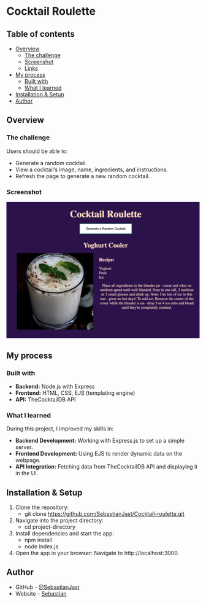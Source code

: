 # Cocktail Roulette

## Table of contents
- [Overview](#overview)
  - [The challenge](#the-challenge)
  - [Screenshot](#screenshot)
  - [Links](#links)
- [My process](#my-process)
  - [Built with](#built-with)
  - [What I learned](#what-i-learned)
- [Installation & Setup](#installation--setup)
- [Author](#author)

## Overview

### The challenge
Users should be able to:
- Generate a random cocktail.
- View a cocktail’s image, name, ingredients, and instructions.
- Refresh the page to generate a new random cocktail.

### Screenshot
![Cocktail Roulette Screenshot](./public/images/cocktail.png)

## My process

### Built with
- **Backend:** Node.js with Express
- **Frontend:** HTML, CSS, EJS (templating engine)
- **API:** TheCocktailDB API

### What I learned
During this project, I improved my skills in:
- **Backend Development:** Working with Express.js to set up a simple server.
- **Frontend Development:** Using EJS to render dynamic data on the webpage.
- **API Integration:** Fetching data from TheCocktailDB API and displaying it in the UI.

## Installation & Setup
1. Clone the repository:
   - git clone <https://github.com/SebastianJast/Cocktail-roulette.git>
2. Navigate into the project directory:
   - cd project-directory
3. Install dependencies and start the app:
   - npm install
   - node index.js
4. Open the app in your browser: Navigate to http://localhost:3000.


## Author
- GitHub - [@SebastianJast](https://github.com/SebastianJast)
- Website - [Sebastian](https://sebastianjast.github.io/Responsive_CV/)
